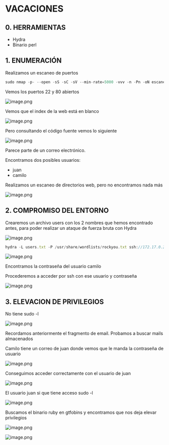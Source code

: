 # VACACIONES

## 0. HERRAMIENTAS

- Hydra
- Binario perl

## 1. ENUMERACIÓN

Realizamos un escaneo de puertos

```jsx
sudo nmap -p- --open -sS -sC -sV --min-rate=5000 -vvv -n -Pn -oN escaneo 172.17.0.2
```

Vemos los puertos 22 y 80 abiertos

![image.png](image.png)

Vemos que el index de la web está en blanco

![image.png](image%201.png)

Pero consultando el código fuente vemos lo siguiente

![image.png](image%202.png)

Parece parte de un correo electrónico.

Encontramos dos posibles usuarios:

- juan
- camilo

Realizamos un escaneo de directorios web, pero no encontramos nada más

![image.png](image%203.png)

## 2. COMPROMISO DEL ENTORNO

Crearemos un archivo users con los 2 nombres que hemos encontrado antes, para poder realizar un ataque de fuerza bruta con Hydra

![image.png](image%204.png)

```jsx
hydra -L users.txt -P /usr/share/wordlists/rockyou.txt ssh://172.17.0.2 -t 10 
```

![image.png](image%205.png)

Encontramos la contraseña del usuario camilo

Procederemos a acceder por ssh con ese usuario y contraseña

![image.png](image%206.png)

 

## 3. ELEVACION DE PRIVILEGIOS

No tiene sudo -l 

![image.png](image%207.png)

Recordamos anteriormente el fragmento de email. Probamos a buscar mails almacenados

Camilo tiene un correo de juan donde vemos que le manda la contraseña de usuario

![image.png](image%208.png)

Conseguimos acceder correctamente con el usuario de juan

![image.png](image%209.png)

El usuario juan si que tiene acceso sudo -l

![image.png](image%2010.png)

Buscamos el binario ruby en gtfobins y encontramos que nos deja elevar privilegios

![image.png](image%2011.png)

![image.png](image%2012.png)